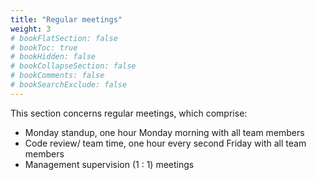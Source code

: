 ```yaml
---
title: "Regular meetings"
weight: 3
# bookFlatSection: false
# bookToc: true
# bookHidden: false
# bookCollapseSection: false
# bookComments: false
# bookSearchExclude: false
---
```


This section concerns regular meetings, which comprise:

* Monday standup, one hour Monday morning with all team members
* Code review/ team time, one hour every second Friday with all team members
* Management supervision (1 : 1) meetings